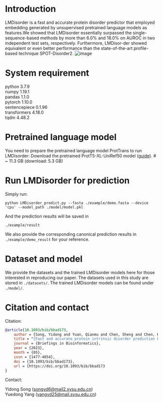 # Introduction
LMDisorder is a fast and accurate protein disorder predictor that employed embedding generated by unsupervised pretrained language models as features.We showed that LMDisorder essentially surpassed the single-sequence-based methods by more than 6.0% and 18.0% on AUROC in two independent test sets, respectively. Furthermore, LMDisor-der showed equivalent or even better performance than the state-of-the-art profile-based technique SPOT-Disorder2.
![image](https://github.com/songyidong-true/LMDisorder/blob/main/image/LMDisorder_architecture.png)
# System requirement
python 3.7.9  
numpy 1.19.1  
pandas 1.1.0  
pytorch 1.10.0  
sentencepiece 0.1.96  
transformers 4.18.0  
tqdm 4.48.2  
# Pretrained language model
You need to prepare the pretrained language model ProtTrans to run LMDisorder:
Download the pretrained ProtT5-XL-UniRef50 model ([guide](https://github.com/agemagician/ProtTrans)). # ~ 11.3 GB (download: 5.3 GB)
# Run LMDisorder for prediction
Simply run:  
```
python LMDisorder_predict.py --fasta ./example/demo.fasta --device 'cpu' --model_path ./model/model.pkl
```
And the prediction results will be saved in
```
./example/result
```
We also provide the corresponding canonical prediction results in ```./example/demo_result``` for your reference.
# Dataset and model
We provide the datasets and the trained LMDisorder models here for those interested in reproducing our paper. The datasets used in this study are stored in ```./datasets/```.
The trained LMDisorder models can be found under ```./model/```.
# Citation and contact
Citation: 
```bibtex
@article{10.1093/bib/bbad173,
    author = {Song, Yidong and Yuan, Qianmu and Chen, Sheng and Chen, Ken and Zhou, Yaoqi and Yang, Yuedong},
    title = "{Fast and accurate protein intrinsic disorder prediction by using a pretrained language model}",
    journal = {Briefings in Bioinformatics},
    year = {2023},
    month = {05},
    issn = {1477-4054},
    doi = {10.1093/bib/bbad173},
    url = {https://doi.org/10.1093/bib/bbad173    
}
```

Contact:

Yidong Song (songyd6@mail2.sysu.edu.cn)  
Yuedong Yang (yangyd25@mail.sysu.edu.cn)

